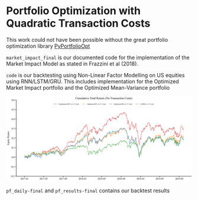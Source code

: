 # Portfolio Optimization with Quadratic Transaction Costs

This work could not have been possible without the great portfolio optimization library [PyPortfolioOpt](https://github.com/robertmartin8/PyPortfolioOpt)

`market_impact_final` is our documented code for the implementation of the Market Impact Model as stated in Frazzini et al (2018).  

`code` is our backtesting using Non-Linear Factor Modelling on US equities using RNN/LSTM/GRU. This includes implementation for the Optimized Market Impact portfolio and the Optimized Mean-Variance portfolio

![Results](https://github.com/mingboi95/portfolio_optimization/blob/main/Backtest-daily-no-trading-costs.png?raw=true)

`pf_daily-final` and `pf_results-final` contains our backtest results
